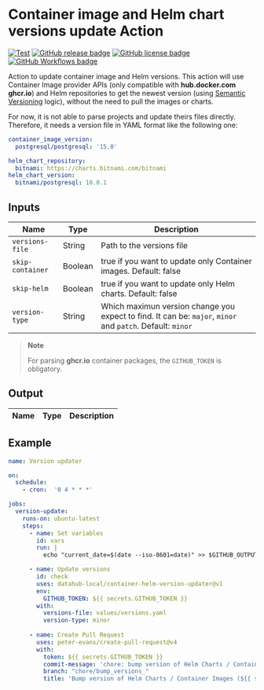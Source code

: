 # Container image and Helm chart versions update Action

[![Test](https://github.com/datahub-local/container-helm-version-updater/actions/workflows/test.yml/badge.svg)](https://github.com/datahub-local/container-helm-version-updater/actions/workflows/test.yml)
[![GitHub release badge](https://badgen.net/github/release/datahub-local/container-helm-version-updater/stable)](https://github.com/datahub-local/container-helm-version-updater/releases/latest)
[![GitHub license badge](https://badgen.net/github/license/datahub-local/container-helm-version-updater)](https://github.com/datahub-local/container-helm-version-updater/blob/main/LICENSE)
[![GitHub Workflows badge](https://badgen.net/runkit/lucacome/lucacome-workflow)](https://github.com/search?q=docker-image-update-checker+path%3A.github%2Fworkflows%2F+language%3AYAML&type=Code)

Action to update container image and Helm versions. This action will use Container Image provider APIs (only compatible with **hub.docker.com** **ghcr.io**) and Helm repositories to get the newest version (using [Semantic Versioning](https://semver.org/) logic), without the need to pull the images or charts.

For now, it is not able to parse projects and update theirs files directly. Therefore, it needs a version file in YAML format like the following one:

```yaml
container_image_version:
  postgresql/postgresql: '15.0'

helm_chart_repository:
  bitnami: https://charts.bitnami.com/bitnami
helm_chart_version:
  bitnami/postgresql: 10.0.1
```

## Inputs

| Name             | Type    | Description                                                                                                |
| ---------------- | ------- | ---------------------------------------------------------------------------------------------------------- |
| `versions-file`  | String  | Path to the versions file                                                                                  |
| `skip-container` | Boolean | true if you want to update only Container images. Default: false                                           |
| `skip-helm`      | Boolean | true if you want to update only Helm charts. Default: false                                                |
| `version-type`   | String  | Which maximun version change you expect to find. It can be: `major`, `minor` and `patch`. Default: `minor` |

> **Note**
>
> For parsing  **ghcr.io** container packages, the `GITHUB_TOKEN` is obligatory.

## Output

| Name | Type | Description |
| ---- | ---- | ----------- |


## Example

```yaml
name: Version updater

on:
  schedule:
    - cron:  '0 4 * * *'

jobs:
  version-update:
    runs-on: ubuntu-latest
    steps:
      - name: Set variables
        id: vars
        run: |
          echo "current_date=$(date --iso-8601=date)" >> $GITHUB_OUTPUT

      - name: Update versions
        id: check
        uses: datahub-local/container-helm-version-updater@v1
        env:
          GITHUB_TOKEN: ${{ secrets.GITHUB_TOKEN }}
        with:
          versions-file: values/versions.yaml
          version-type: minor
          
      - name: Create Pull Request
        uses: peter-evans/create-pull-request@v4
        with:
          token: ${{ secrets.GITHUB_TOKEN }}
          commit-message: 'chore: bump version of Helm Charts / Container Images until ${{ steps.vars.outputs.current_date }}'
          branch: "chore/bump_versions_"
          title: 'Bump version of Helm Charts / Container Images (${{ steps.vars.outputs.current_date }})'
```


<!--
## Create Github Action version

```bash
VERSION=v1

git push origin :$VERSION || true && git tag -d $VERSION || true && git tag $VERSION && git push --tags
```
-->